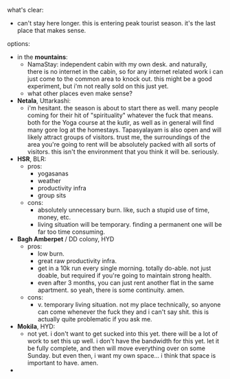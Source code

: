 what's clear:
- can't stay here longer. this is entering peak tourist season. it's the last place that makes sense.

options:
- in the **mountains**:
	- NamaStay: independent cabin with my own desk. and naturally, there is no internet in the cabin, so for any internet related work i can just come to the common area to knock out. this might be a good experiment, but i'm not really sold on this just yet.
	- what other places even make sense?
- **Netala**, Uttarkashi:
	- i'm hesitant. the season is about to start there as well. many people coming for their hit of "spirituality" whatever the fuck that means. both for the Yoga course at the kutir, as well as in general will find many gore log at the homestays. Tapasyalayam is also open and will likely attract groups of visitors. trust me, the surroundings of the area you're going to rent will be absolutely packed with all sorts of visitors. this isn't the environment that you think it will be. seriously.
- **HSR**, BLR:
	- pros:
		- yogasanas
		- weather
		- productivity infra
		- group sits
	- cons:
		- absolutely unnecessary burn. like, such a stupid use of time, money, etc.
		- living situation will be temporary. finding a permanent one will be far too time consuming.
 - **Bagh Amberpet** / DD colony, HYD
	 - pros: 
		 - low burn.
		 - great raw productivity infra.
		 - get in a 10k run every single morning. totally do-able. not just doable, but required if you're going to maintain strong health.
		 - even after 3 months, you can just rent another flat in the same apartment. so yeah, there is some continuity. amen.
	 - cons:
		 - v. temporary living situation. not my place technically, so anyone can come whenever the fuck they and i can't say shit. this is actually quite problematic if you ask me.
 - **Mokila**, HYD:
	 - not yet. i don't want to get sucked into this yet. there will be a lot of work to set this up well. i don't have the bandwidth for this yet. let it be fully complete, and then will move everything over on some Sunday. but even then, i want my own space... i think that space is important to have. amen.
 - 